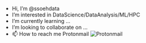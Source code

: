 - Hi, I’m @ssoehdata
- I’m interested in DataScience/DataAnalysis/ML/HPC
- I’m currently learning ...
- I’m looking to collaborate on ...
- 📫 How to reach me Protonmail 	![Protonmail](https://img.shields.io/badge/ProtonMail-8B89CC?style=for-the-badge&logo=protonmail&logoColor=white)

<!---
ssoehdata/ssoehdata is a ✨ special ✨ repository because its `README.md` (this file) appears on your GitHub profile.
You can click the Preview link to take a look at your changes.
--->
